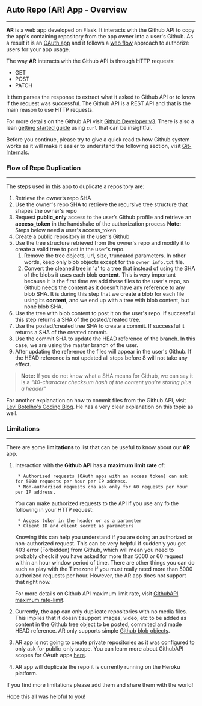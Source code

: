 ## Auto Repo (AR) App - Overview
---------------------------------

**AR** is a web app developed on Flask. It interacts with the Github API to copy the app's containing repository from the app owner into a user's Github. As a result it is an [OAuth app](https://developer.github.com/apps/building-oauth-apps/) and  it follows a [web flow](https://developer.github.com/apps/building-oauth-apps/authorizing-oauth-apps/#web-application-flow) approach to authorize users for your app usage.

The way **AR** interacts with the Github API is through HTTP requests: 

* GET
* POST
* PATCH

It then parses the response to extract what it asked to Github API or to know if the request was successful. The Github API is a REST API and that is the main reason to use HTTP requests.

For more details on the Github API visit [Github Developer v3](https://developer.github.com/v3/). There is also a lean [getting started guide](https://developer.github.com/v3/guides/getting-started/) using ```curl``` that can be insightful.

Before you continue, please try to give a quick read to how Github system works as it will make it easier to understand the following section, visit [Git-Internals](https://git-scm.com/book/en/v2/Git-Internals-Git-Objects).

### Flow of Repo Duplication
---------------------------------

The steps used in this app to duplicate a repository are:

1. Retrieve the owner’s repo SHA
2. Use the owner's repo SHA to retrieve the recursive tree structure that shapes the owner's repo
3. Request **public_only** access to the user’s Github profile and retrieve an **access_token** in the handshake of the authorization process
**Note:** Steps below need a user's access_token
4. Create a public repository in the user's Github
5. Use the tree structure retrieved from the owner's repo and modify it to create a valid tree to post in the user's repo.
    1. Remove the tree objects, url, size, truncated parameters. In other words, keep only blob objects except for the ```owner_info.txt``` file.
    2. Convert the cleaned tree in 'a' to a tree that instead of using the SHA of the blobs it uses each blob **content**. This is very important because it is the first time we add these files to the user's repo, so Github needs the content as it doesn't have any reference to any blob SHA. It is during this step that we create a blob for each file using its **content**, and we end up with a tree with blob content, but none blob SHA.
6. Use the tree with blob content to post it on the user's repo. If successful this step returns a SHA of the posted/created tree.
7. Use the posted/created tree SHA to create a commit. If successful it returns a SHA of the created commit.
8. Use the commit SHA to update the HEAD reference of the branch. In this case, we are using the master branch of the user.
9. After updating the reference the files will appear in the user's Github. If the HEAD reference is not updated all steps before 8 will not take any effect.

>**Note:** If you do not know what a SHA means for Github, we can say it is a *"40-character checksum hash of the content you’re storing plus a header"*

For another explanation on how to commit files from the Github API, visit [Levi Botelho's Coding Blog](http://www.levibotelho.com/development/commit-a-file-with-the-github-api/). He has a very clear explanation on this topic as well.

### Limitations
---------------------------------

There are some **limitations** to list that can be useful to know about our **AR** app.

1. Interaction with the **Github API** has a **maximum limit rate** of:
       
        * Authorized requests (OAuth apps with an access token) can ask for 5000 requests per hour per IP address.
        * Non-authorized requests cna ask only for 60 requests per hour per IP address.

    You can make authorized requests to the API if you use any fo the following in your HTTP request:
       
        * Access token in the header or as a parameter
        * Client ID and client secret as parameters
    
    Knowing this can help you understand if you are doing an authorized or non-authorized request. This can be very helpful if suddenly you get 403 error (Forbidden) from Github, which will mean you need to probably check if you have asked for more than 5000 or 60 request within an hour window period of time.
    There are other things you can do such as play with the Timezone if you must really need more than 5000 authorized requests per hour. However, the AR app does not support that right now.

    For more details on Github API maximum limit rate, visit [GithubAPI maximum rate-limit](https://developer.github.com/v3/#rate-limiting).

2. Currently, the app can only duplicate repositories with no media files. This implies that it doesn't support images, video, etc to be added as content in the Github tree object to be posted, commited and made HEAD reference.
AR only supports simple [Github blob objects](https://developer.github.com/v3/git/blobs/).

3. AR app is not going to create private repositories as it was configured to only ask for public_only scope. You can learn more about GithubAPI scopes for OAuth apps [here](https://developer.github.com/apps/building-oauth-apps/understanding-scopes-for-oauth-apps/).

4. AR app will duplicate the repo it is currently running on the Heroku platform.

If you find more limitations please add them and share them with the world!

Hope this all was helpful to you!




